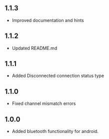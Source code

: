 ## 1.1.3

* Improved documentation and hints

## 1.1.2

* Updated README.md

## 1.1.1

* Added Disconnected connection status type

## 1.1.0

* Fixed channel mismatch errors

## 1.0.0

* Added bluetooth functionality for android.
